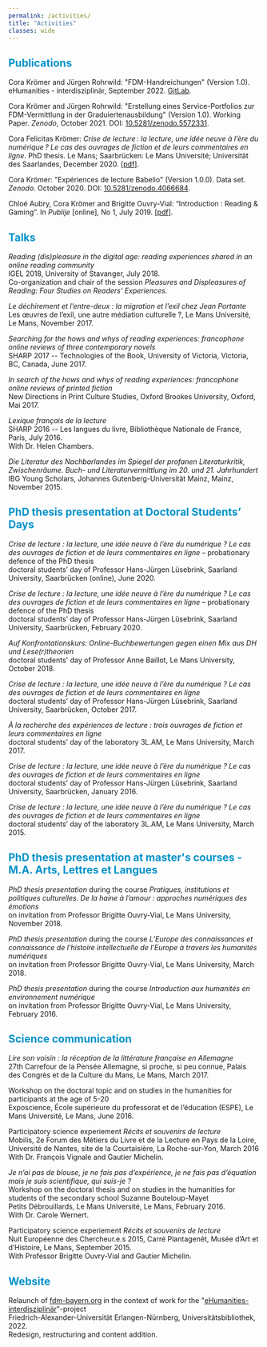 ```yaml
---
permalink: /activities/
title: "Activities"
classes: wide
---
```

<!-- <font color="#0092ca"> </font> -->

## <font color="#0092ca">Publications</font>

Cora Krömer and Jürgen Rohrwild: "FDM-Handreichungen" (Version 1.0). eHumanities - interdisziplinär, September 2022. [GitLab](https://gitlab.rrze.fau.de/cdi/labs/literacy/proposal-self-service).

Cora Krömer and Jürgen Rohrwild: "Erstellung eines Service-Portfolios zur FDM-Vermittlung in der Graduiertenausbildung" (Version 1.0). Working Paper. *Zenodo*, October 2021. DOI: [10.5281/zenodo.5572331](https://doi.org/10.5281/zenodo.5572331).

Cora Felicitas Krömer: *Crise de lecture : la lecture, une idée neuve à l’ère du numérique ? Le cas des ouvrages de fiction et de leurs commentaires en ligne*. PhD thesis. Le Mans; Saarbrücken: Le Mans Université; Universität des Saarlandes, December 2020. [[pdf]](https://tel.archives-ouvertes.fr/tel-03199594).

Cora Krömer: "Expériences de lecture Babelio" (Version 1.0.0). Data set. *Zenodo*. October 2020. DOI: [10.5281/zenodo.4066684](https://doi.org/10.5281/zenodo.4066684).

Chloé Aubry, Cora Krömer and Brigitte Ouvry-Vial: “Introduction : Reading & Gaming”. In *Publije* [online], No 1, July 2019. [[pdf]](http://revues.univ-lemans.fr/index.php/publije/article/view/142/136).

## <font color="#0092ca">Talks</font>

*Reading (dis)pleasure in the digital age: reading experiences shared in an online reading community*\
IGEL 2018, University of Stavanger, July 2018.\
Co-organization and chair of the session *Pleasures and Displeasures of Reading: Four Studies on Readers’ Experiences.*

*Le déchirement et l’entre-deux : la migration et l’exil chez Jean Portante*\
Les œuvres de l’exil, une autre médiation culturelle ?, Le Mans Université, Le Mans, November 2017.

*Searching for the hows and whys of reading experiences: francophone online reviews of three contemporary novels*\
SHARP 2017 -- Technologies of the Book, University of Victoria, Victoria, BC, Canada, June 2017.

*In search of the hows and whys of reading experiences: francophone online reviews of printed fiction*\
New Directions in Print Culture Studies, Oxford Brookes University, Oxford, Mai 2017.

*Lexique français de la lecture*\
SHARP 2016 -- Les langues du livre, Bibliothèque Nationale de France, Paris, July 2016.\
With Dr. Helen Chambers.

*Die Literatur des Nachbarlandes im Spiegel der profanen Literaturkritik, Zwischenräume. Buch- und Literaturvermittlung im 20. und 21. Jahrhundert*\
IBG Young Scholars, Johannes Gutenberg-Universität Mainz, Mainz, November 2015.

## <font color="#0092ca">PhD thesis presentation at Doctoral Students’ Days</font>

*Crise de lecture : la lecture, une idée neuve à l’ère du numérique ? Le cas des ouvrages de fiction et de leurs commentaires en ligne* – probationary defence of the PhD thesis\
doctoral students’ day of Professor Hans-Jürgen Lüsebrink, Saarland University, Saarbrücken (online), June 2020.

*Crise de lecture : la lecture, une idée neuve à l’ère du numérique ? Le cas des ouvrages de fiction et de leurs commentaires en ligne* – probationary defence of the PhD thesis\
doctoral students’ day of Professor Hans-Jürgen Lüsebrink, Saarland University, Saarbrücken, February 2020.

*Auf Konfrontationskurs: Online-Buchbewertungen gegen einen Mix aus DH und Lese(r)theorien*\
doctoral students' day of Professor Anne Baillot, Le Mans University, October 2018.

*Crise de lecture : la lecture, une idée neuve à l’ère du numérique ? Le cas des ouvrages de fiction et de leurs commentaires en ligne*\
doctoral students’ day of Professor Hans-Jürgen Lüsebrink, Saarland University, Saarbrücken, October 2017.

*À la recherche des expériences de lecture : trois ouvrages de fiction et leurs commentaires en ligne*\
doctoral students’ day of the laboratory 3L.AM, Le Mans University, March 2017.

*Crise de lecture : la lecture, une idée neuve à l’ère du numérique ? Le cas des ouvrages de fiction et de leurs commentaires en ligne*\
doctoral students’ day of Professor Hans-Jürgen Lüsebrink, Saarland University, Saarbrücken, January 2016.

*Crise de lecture : la lecture, une idée neuve à l’ère du numérique ? Le cas des ouvrages de fiction et de leurs commentaires en ligne*\
doctoral students’ day of the laboratory 3L.AM, Le Mans University, March 2015.

## <font color="#0092ca">PhD thesis presentation at master's courses - M.A. Arts, Lettres et Langues</font>

*PhD thesis presentation* during the course *Pratiques, institutions et politiques culturelles. De la haine à l’amour : approches numériques des émotions*\
on invitation from Professor Brigitte Ouvry-Vial, Le Mans University, November 2018.

*PhD thesis presentation* during the course *L’Europe des connaissances et connaissance de l’histoire intellectuelle de l’Europe à travers les humanités numériques*\
on invitation from Professor Brigitte Ouvry-Vial, Le Mans University, March 2018.

*PhD thesis presentation* during the course *Introduction aux humanités en environnement numérique*\
on invitation from Professor Brigitte Ouvry-Vial, Le Mans University, February 2016.

## <font color="#0092ca">Science communication</font>

*Lire son voisin : la réception de la littérature française en Allemagne*\
27th Carrefour de la Pensée Allemagne, si proche, si peu connue, Palais des Congrès et de la Culture du Mans, Le Mans, March 2017.

Workshop on the doctoral topic and on studies in the humanities for participants at the age of 5-20\
Exposcience, École supérieure du professorat et de l’éducation (ESPE), Le Mans Université, Le Mans, June 2016.

Participatory science experiement *Récits et souvenirs de lecture*\
Mobilis, 2e Forum des Métiers du Livre et de la Lecture en Pays de la Loire, Université de Nantes, site de la Courtaisière, La Roche-sur-Yon, March 2016\
With Dr. François Vignale and Gautier Michelin.

*Je n’ai pas de blouse, je ne fais pas d’expérience, je ne fais pas d’équation mais je suis scientifique, qui suis-je ?*\
Workshop on the doctoral thesis and on studies in the humanities for students of the secondary school Suzanne Bouteloup-Mayet\
Petits Débrouillards, Le Mans Université, Le Mans, February 2016.\
With Dr. Carole Wernert.

Participatory science experiement *Récits et souvenirs de lecture*\
Nuit Européenne des Chercheur.e.s 2015, Carré Plantagenêt, Musée d’Art et d’Histoire, Le Mans, September 2015.\
With Professor Brigitte Ouvry-Vial and Gautier Michelin.

## <font color="#0092ca">Website</font>

Relaunch of [fdm-bayern.org](https://www.fdm-bayern.org) in the context of work for the "[eHumanities-interdisziplinär](https://www.fdm-bayern.org/projekte/ehumanities-interdisziplinaer/)"-project\
Friedrich-Alexander-Universität Erlangen-Nürnberg, Universitätsbibliothek, 2022.\
Redesign, restructuring and content addition.
